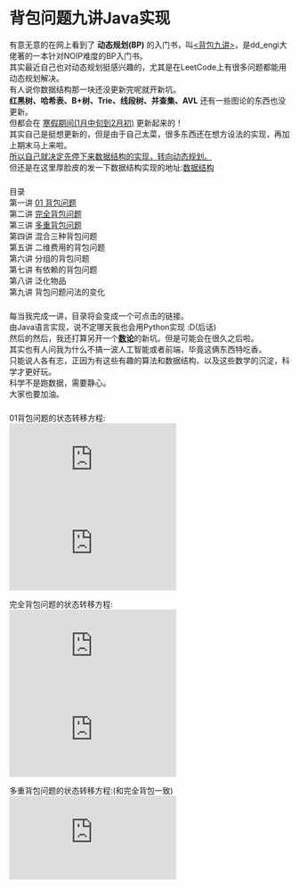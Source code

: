 # 背包问题九讲Java实现
有意无意的在网上看到了 **动态规划(BP)** 的入门书，叫[<背包九讲>](https://github.com/mzdora/DynamicProgramming/blob/master/%E8%83%8C%E5%8C%85%E4%B9%9D%E8%AE%B2.pdf)，是dd_engi大佬著的一本针对NOIP难度的BP入门书。</br>
其实最近自己也对动态规划挺感兴趣的，尤其是在LeetCode上有很多问题都能用动态规划解决。</br>
有人说你数据结构那一块还没更新完呢就开新坑。</br>
**红黑树、哈希表、B+树、Trie、线段树、并查集、AVL** 还有一些图论的东西也没更新。</br>
但都会在 <u>寒假期间(1月中旬到2月初)</u> 更新起来的！</br>
其实自己是挺想更新的，但是由于自己太菜，很多东西还在想方设法的实现，再加上期末马上来啦。</br>
<u>所以自己就决定先停下来数据结构的实现，转向动态规划。</u></br>
但还是在这里厚脸皮的发一下数据结构实现的地址:[数据结构](https://github.com/mzdora/DataStructure)</br>
###
目录  
第一讲 [01 背包问题](https://github.com/mzdora/DynamicProgramming/tree/master/01%20%E8%83%8C%E5%8C%85%E9%97%AE%E9%A2%98)  
第二讲 [完全背包问题](https://github.com/mzdora/DynamicProgramming/tree/master/%E5%AE%8C%E5%85%A8%E8%83%8C%E5%8C%85%E9%97%AE%E9%A2%98)  
第三讲 [多重背包问题](https://github.com/mzdora/DynamicProgramming/tree/master/%E5%A4%9A%E9%87%8D%E8%83%8C%E5%8C%85%E9%97%AE%E9%A2%98)  
第四讲 混合三种背包问题  
第五讲 二维费用的背包问题  
第六讲 分组的背包问题  
第七讲 有依赖的背包问题  
第八讲 泛化物品  
第九讲 背包问题问法的变化
###
每当我完成一讲，目录将会变成一个可点击的链接。</br>
由Java语言实现，说不定哪天我也会用Python实现 :D(后话)</br>
然后的然后，我还打算另开一个[**数论**](https://github.com/mzdora/NumberTheory)的新坑。但是可能会在很久之后啦。</br>
其实也有人问我为什么不搞一波人工智能或者前端，毕竟这俩东西特吃香。</br>
只能说人各有志，正因为有这些有趣的算法和数据结构、以及这些数学的沉淀，科学才更好玩。</br>
科学不是跑数据，需要静心。</br>
大家也要加油。</br>
###
01背包问题的状态转移方程:</br>
![](http://latex.codecogs.com/gif.latex?dp%5Bi%5D%5Bv%5D%20%3D%20Math.max%28dp%5Bi-1%5D%5Bv%5D%2Cdp%5Bi-1%5D%5Bv-c%5Bi%5D%5D&plus;w%5Bi%5D%29)</br>
![](http://latex.codecogs.com/gif.latex?dp%5Bv%5D%20%3D%20Math.max%28dp%5Bv%5D%2Cdp%5Bv-c%5Bi%5D%5D&plus;w%5Bi%5D%29)</br>

完全背包问题的状态转移方程:</br>
![](http://latex.codecogs.com/gif.latex?dp%5Bi%5D%5Bv%5D%20%3D%20Math.max%28dp%5Bi-1%5D%5Bv%5D%2Cdp%5Bi-1%5D%5Bv%20-%20k%20%5Ctimes%20c%5Bi%5D%5D%20&plus;%20k%20%5Ctimes%20w%5Bi%5D%29%3B)</br>
![](http://latex.codecogs.com/gif.latex?dp%5Bi%5D%5Bv%5D%20%3D%20Math.max%28dp%5Bi-1%5D%5Bv%5D%2Cdp%5Bi%5D%5Bv-c%5Bi%5D%5D&plus;w%5Bi%5D%29)

多重背包问题的状态转移方程:(和完全背包一致)</br>
![](http://latex.codecogs.com/gif.latex?dp%5Bi%5D%5Bv%5D%20%3D%20Math.max%28dp%5Bi-1%5D%5Bv%5D%2Cdp%5Bi-1%5D%5Bv%20-%20k%20%5Ctimes%20c%5Bi%5D%5D%20&plus;%20k%20%5Ctimes%20w%5Bi%5D%29%3B)</br>
